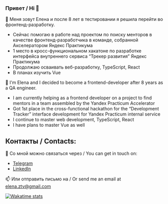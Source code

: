 ### Привет / Hi 👋

🔭 Меня зовут Елена и после 8 лет в тестировании я решила перейти во фронтенд-разработку.

- Сейчас помогаю в работе над проектом по поиску менторов в качестве фронтенд-разработчика в команде, собранной Акселератором Яндекс Практикума
- 1 место в кросс-функциональном хакатоне по разработке интерфейса внутреннего сервиса “Трекер развития” Яндекс Практикума
- Продолжаю осваивать веб-разработку, TypeScript, React
- В планах изучить Vue


🔭 I'm Elena and I decided to become a frontend-developer after 8 years as a QA engineer.
- I am currently helping as a frontend developer on a project to find mentors in a team assembled by the Yandex Practicum Accelerator
- Got 1st place in the cross-functional hackathon for the “Development Tracker” interface development for Yandex Practicum internal service
- I continue to master web development, TypeScript, React
- I have plans to master Vue as well
  
## Контакты / Contacts:

🦄 Со мной можно связаться через / You can get in touch on:

- [Telegram](https://t.me/ezotova)
- [LinkedIn](https://www.linkedin.com/in/ezotova/)

📫 Или отправить письмо на / Or send me an email at [elena.ztv@gmail.com](mailto:elena.ztv@gmail.com)

[![Wakatime stats](https://github-readme-stats.vercel.app/api/wakatime?username=ezotova&theme=transparent&hide_border=true&layout=compact&langs_count=7&)](https://github.com/anuraghazra/github-readme-stats)

<!--
**e-zotova/e-zotova** is a ✨ _special_ ✨ repository because its `README.md` (this file) appears on your GitHub profile.

Here are some ideas to get you started:

- 🔭 I’m currently working on ...
- 🌱 I’m currently learning ...
- 👯 I’m looking to collaborate on ...
- 🤔 I’m looking for help with ...
- 💬 Ask me about ...
- 📫 How to reach me: ...
- 😄 Pronouns: ...
- ⚡ Fun fact: ...

-->
